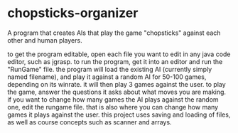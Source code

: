 # chopsticks-organizer
A program that creates AIs that play the game "chopsticks" against each other and human players. 

to get the program editable, open each file you want to edit in any java code editor, such as jgrasp.
to run the program, get it into an editor and run the "RunGame" file.
the program will load the existing AI (currently simply named filename), and play it against a random AI for 50-100 games, depending on its winrate. it will then play 3 games against the user. to play the game, answer the questions it asks about what moves you are making. if you want to change how many games the AI plays against the random one, edit the rungame file. that is also where you can change how many games it plays against the user.
this project uses saving and loading of files, as well as course concepts such as scanner and arrays.
